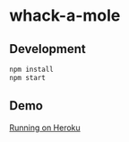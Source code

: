 # whack-a-mole

## Development
```bash
npm install
npm start
```
## Demo
[Running on Heroku](https://whack-a-mole-1000.herokuapp.com/)